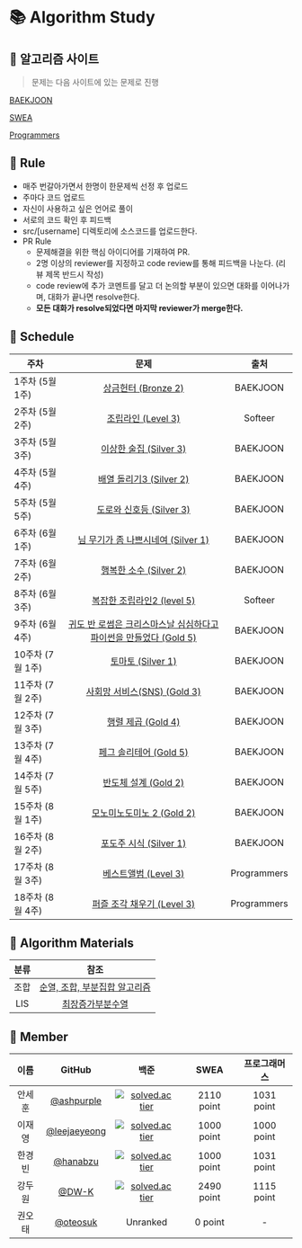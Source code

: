 # :books: Algorithm Study

## :orange_book: 알고리즘 사이트

> 문제는 다음 사이트에 있는 문제로 진행


[BAEKJOON](https://www.acmicpc.net/)

[SWEA](https://swexpertacademy.com/main/main.do)

[Programmers](https://programmers.co.kr/learn/challenges?tab=all_challenges)

## :ledger: Rule

- 매주 번갈아가면서 한명이 한문제씩 선정 후 업로드 
- 주마다 코드 업로드
- 자신이 사용하고 싶은 언어로 풀이
- 서로의 코드 확인 후 피드백
- src/[username] 디렉토리에 소스코드를 업로드한다.
- PR Rule
  - 문제해결을 위한 핵심 아이디어를 기재하여 PR.
  - 2명 이상의 reviewer를 지정하고 code review를 통해 피드백을 나눈다. (리뷰 제목 반드시 작성)
  - code review에 추가 코멘트를 달고 더 논의할 부분이 있으면 대화를 이어나가며, 대화가 끝나면 resolve한다.
  - **모든 대화가 resolve되었다면 마지막 reviewer가 merge한다.**
## :green_book: Schedule

|    주차     | 문제 | 출처 |
| ------ | :----------------------------------------------------------: | :------: |
| 1주차 (5월 1주)  |[상금헌터 (Bronze 2)](https://www.acmicpc.net/problem/15953)| BAEKJOON |
| 2주차 (5월 2주) |[조립라인 (Level 3)](https://softeer.ai/practice/info.do?eventIdx=1&psProblemId=403)| Softeer |
| 3주차 (5월 3주) |[이상한 술집 (Silver 3)](https://www.acmicpc.net/problem/13702)| BAEKJOON |
| 4주차 (5월 4주) |[배열 돌리기3 (Silver 2)](https://www.acmicpc.net/problem/16935)| BAEKJOON |
| 5주차 (5월 5주) |[도로와 신호등 (Silver 3)](https://www.acmicpc.net/problem/2980)| BAEKJOON |
| 6주차 (6월 1주) |[님 무기가 좀 나쁘시네여 (Silver 1)](https://www.acmicpc.net/problem/11387)| BAEKJOON |
| 7주차 (6월 2주) |[행복한 소수 (Silver 2)](https://www.acmicpc.net/problem/10434)| BAEKJOON |
| 8주차 (6월 3주) |[복잡한 조립라인2 (level 5)](https://softeer.ai/practice/info.do?eventIdx=1&psProblemId=405)| Softeer |
| 9주차 (6월 4주) |[귀도 반 로썸은 크리스마스날 심심하다고 파이썬을 만들었다 (Gold 5)](https://www.acmicpc.net/problem/6568)| BAEKJOON |
| 10주차 (7월 1주) |[토마토 (Silver 1)](https://www.acmicpc.net/problem/7569)| BAEKJOON |
| 11주차 (7월 2주) |[사회망 서비스(SNS) (Gold 3)](https://www.acmicpc.net/problem/2533)| BAEKJOON |
| 12주차 (7월 3주) |[행렬 제곱 (Gold 4)](https://www.acmicpc.net/problem/10830)| BAEKJOON |
| 13주차 (7월 4주) |[페그 솔리테어 (Gold 5)](https://www.acmicpc.net/problem/9207)| BAEKJOON |
| 14주차 (7월 5주) |[반도체 설계 (Gold 2)](https://www.acmicpc.net/problem/2352)| BAEKJOON |
| 15주차 (8월 1주) |[모노미노도미노 2 (Gold 2)](https://www.acmicpc.net/problem/20061)| BAEKJOON |
| 16주차 (8월 2주) |[포도주 시식 (Silver 1)](https://www.acmicpc.net/problem/2156)| BAEKJOON |
| 17주차 (8월 3주) |[베스트앨범 (Level 3)](https://programmers.co.kr/learn/courses/30/lessons/42579)| Programmers |
| 18주차 (8월 4주) |[퍼즐 조각 채우기 (Level 3)](https://programmers.co.kr/learn/courses/30/lessons/84021?language=cpp)| Programmers |

## :blue_book: Algorithm Materials

| 분류     |                     참조                              |
| :------: | :-----------------------------------------------: |
| 조합 | [순열, 조합, 부분집합 알고리즘](https://velog.io/@nunddu/%EC%99%84%EC%A0%84%ED%83%90%EC%83%89-%EC%95%8C%EA%B3%A0%EB%A6%AC%EC%A6%98)  |
| LIS | [최장증가부분수열](https://github.com/ashpurple/BOJ-Algorithm-Study/tree/main/Algorithm/LIS)  |


## 👦 Member
|이름|GitHub| 백준 | SWEA | 프로그래머스 |
|:---:|:---:|:------:|:------:|:------:|
|안세훈|[@ashpurple](https://github.com/ashpurple)| [![solved.ac tier](http://mazassumnida.wtf/api/mini/generate_badge?boj=ashpurple)](https://solved.ac/ashpurple) | 2110 point | 1031 point |
|이재영|[@leejaeyeong](https://github.com/leejaeyeong)| [![solved.ac tier](http://mazassumnida.wtf/api/mini/generate_badge?boj=dldustn48)](https://solved.ac/dldustn48) | 1000 point | 1000 point |
|한경빈|[@hanabzu](https://github.com/hanabzu)| [![solved.ac tier](http://mazassumnida.wtf/api/mini/generate_badge?boj=sefrd)](https://solved.ac/sefrd) | 1000 point | 1031 point |
|강두원|[@DW-K](https://github.com/DW-K)| [![solved.ac tier](http://mazassumnida.wtf/api/mini/generate_badge?boj=pch145)](https://solved.ac/pch145) | 2490 point | 1115 point |
|권오태|[@oteosuk](https://github.com/oteosuk)| Unranked | 0 point | - |
